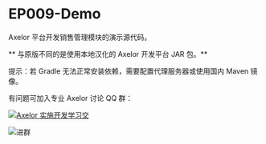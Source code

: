 # EP009-Demo

Axelor 平台开发销售管理模块的演示源代码。

** 与原版不同的是使用本地汉化的 Axelor 开发平台 JAR 包。**

提示：若 Gradle 无法正常安装依赖，需要配置代理服务器或使用国内 Maven 镜像。

有问题可加入专业 Axelor 讨论 QQ 群：


<a target="_blank" href="https://shang.qq.com/wpa/qunwpa?idkey=432b13d1fbc3fbf50d7845ee38603db3fa5539ac09f502133ed201445c2215aa"><img border="0" src="https://pub.idqqimg.com/wpa/images/group.png" alt="Axelor 实施开发学习交" title="Axelor 实施开发学习交"></a>

![进群](1581913776822.png)

